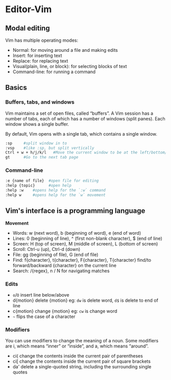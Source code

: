 # Editor-Vim
## Modal editing

Vim has multiple operating modes:
- Normal: for moving around a file and making edits
- Insert: for inserting text
- Replace: for replacing text
- Visual(plain, line, or block): for selecting blocks of text
- Command-line: for running a command 

## Basics
### Buffers, tabs, and windows

Vim maintains a set of open files, called “buffers”. A Vim session has a number of tabs, each of which has a number of windows (split panes). Each window shows a single buffer. 

By default, Vim opens with a single tab, which contains a single window.

```sh
:sp     #split window in to
:vsp    #like :sp, but split vertically
Ctrl + w + h/j/k/l   #Move the current window to be at the left/bottom/top/right  
gt      #Go to the next tab page
```
### Command-line
```sh
:e {name of file}  #open file for editing 
:help {topic}      #open help
:help :w    #opens help for the `:w` command
:help w     #opens help for the `w` movement
```

## Vim's interface is a programming language

**Movement**

- Words: w (next word), b (beginning of word), e (end of word)
- Lines: 0 (beginning of line), ^ (first non-blank character), $ (end of line)
- Screen: H (top of screen), M (middle of screen), L (bottom of screen)
- Scroll: Ctrl-u (up), Ctrl-d (down)
- File: gg (beginning of file), G (end of file)
- Find: f{character}, t{character}, F{character}, T{character}
     find/to forward/backward {character} on the current line
- Search: /{regex}, n / N for navigating matches

### Edits
- `o`/`O`    insert line below/above
- d{motion}  delete {motion}
     eg: `dw` is delete word, `d$` is delete to end of line
- c{motion}  change {motion}
     eg: `cw` is change word 
- `~` flips the case of a character

### Modifiers

You can use modifiers to change the meaning of a noun. Some modifiers are i, which means “inner” or “inside”, and a, which means “around”.

- ci( change the contents inside the current pair of parentheses
- ci[ change the contents inside the current pair of square brackets
- da' delete a single-quoted string, including the surrounding single quotes

